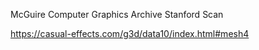 McGuire Computer Graphics Archive
Stanford Scan

https://casual-effects.com/g3d/data10/index.html#mesh4


